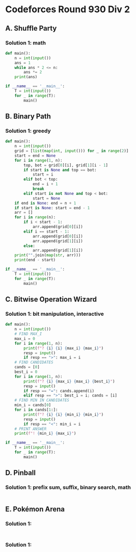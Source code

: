 # Codeforces Round 930 Div 2

## A. Shuffle Party

### Solution 1:  math

```py
def main():
    n = int(input())
    ans = 1
    while ans * 2 <= n:
        ans *= 2 
    print(ans)

if __name__ == '__main__':
    T = int(input())
    for _ in range(T):
        main()
```

## B. Binary Path

### Solution 1:  greedy

```py
def main():
    n = int(input())
    grid = [list(map(int, input())) for _ in range(2)]
    start = end = None
    for i in range(1, n):
        top, bot = grid[0][i], grid[1][i - 1]
        if start is None and top == bot:
            start = i
        elif bot < top:
            end = i + 1
            break
        elif start is not None and top < bot:
            start = None
    if end is None: end = n + 1
    if start is None: start = end - 1
    arr = []
    for i in range(n):
        if i < start - 1:
            arr.append(grid[0][i])
        elif i == start - 1:
            arr.append(grid[0][i])
            arr.append(grid[1][i])
        else:
            arr.append(grid[1][i])
    print("".join(map(str, arr)))
    print(end - start)

if __name__ == '__main__':
    T = int(input())
    for _ in range(T):
        main()
```

## C. Bitwise Operation Wizard

### Solution 1:  bit manipulation, interactive

```py
def main():
    n = int(input())
    # FIND MAX_I
    max_i = 0
    for i in range(1, n):
        print(f"? {i} {i} {max_i} {max_i}")
        resp = input()
        if resp == ">": max_i = i
    # FIND CANDIDATES
    cands = [0]
    best_i = 0
    for i in range(1, n):
        print(f"? {i} {max_i} {max_i} {best_i}")
        resp = input()
        if resp == "=": cands.append(i)
        elif resp == ">": best_i = i; cands = [i]
    # FIND MIN IN CANDIDATES
    min_i = cands[0]
    for i in cands[1:]:
        print(f"? {i} {i} {min_i} {min_i}")
        resp = input()
        if resp == "<": min_i = i
    # PRINT ANSWER
    print(f"! {min_i} {max_i}")

if __name__ == '__main__':
    T = int(input())
    for _ in range(T):
        main()
```

## D. Pinball

### Solution 1:  prefix sum, suffix, binary search, math

```py

```

## E. Pokémon Arena

### Solution 1: 

```py

```

## 

### Solution 1: 

```py

```

